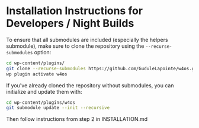 # Installation Instructions for Developers / Night Builds

To ensure that all submodules are included (especially the helpers submodule), make sure to clone the repository using the `--recurse-submodules` option:

```bash
cd wp-content/plugins/
git clone --recurse-submodules https://github.com/GuduleLapointe/w4os.git
wp plugin activate w4os
```

If you've already cloned the repository without submodules, you can initialize and update them with:

```bash
cd wp-content/plugins/w4os
git submodule update --init --recursive
```

Then follow instructions from step 2 in INSTALLATION.md
